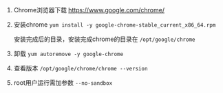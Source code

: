 1. Chrome浏览器下载 https://www.google.com/chrome/ 

2. 安装chrome `yum install -y google-chrome-stable_current_x86_64.rpm`

   安装完成后的目录，安装完成chrome的目录在 `/opt/google/chrome`

3. 卸载 `yum autoremove -y google-chrome`

4. 查看版本 `/opt/google/chrome/chrome --version`

5. root用户运行需加参数 `--no-sandbox`

 
